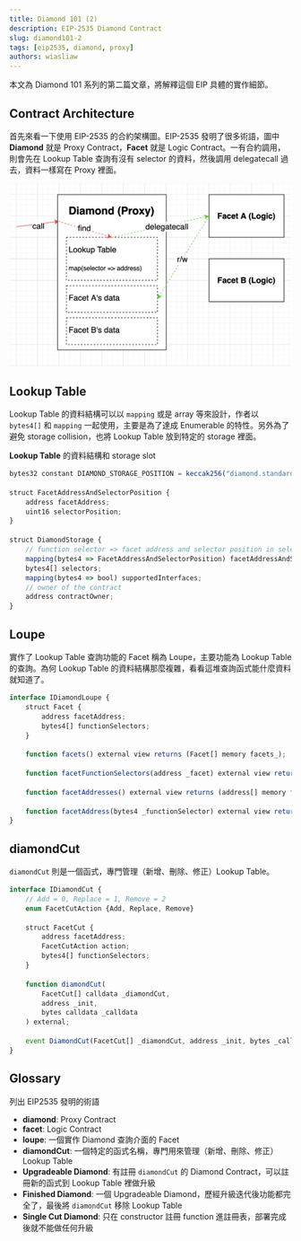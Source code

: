 ```yaml
---
title: Diamond 101 (2)
description: EIP-2535 Diamond Contract
slug: diamond101-2
tags: [eip2535, diamond, proxy]
authors: wiasliaw
---
```


本文為 Diamond 101 系列的第二篇文章，將解釋這個 EIP 具體的實作細節。

<!--truncate-->

## Contract Architecture

首先來看一下使用 EIP-2535 的合約架構圖。EIP-2535 發明了很多術語，圖中 **Diamond** 就是 Proxy Contract，**Facet** 就是 Logic Contract。一有合約調用，則會先在 Lookup Table 查詢有沒有 selector 的資料，然後調用 delegatecall 過去，資料一樣寫在 Proxy 裡面。

![](./diamond_structure.png)

## Lookup Table

Lookup Table 的資料結構可以以 `mapping` 或是 array 等來設計，作者以 `bytes4[]` 和 `mapping` 一起使用，主要是為了達成 Enumerable 的特性。另外為了避免 storage collision，也將 Lookup Table 放到特定的 storage 裡面。

**Lookup Table** 的資料結構和 storage slot
```js
bytes32 constant DIAMOND_STORAGE_POSITION = keccak256("diamond.standard.diamond.storage");

struct FacetAddressAndSelectorPosition {
    address facetAddress;
    uint16 selectorPosition;
}

struct DiamondStorage {
    // function selector => facet address and selector position in selectors array
    mapping(bytes4 => FacetAddressAndSelectorPosition) facetAddressAndSelectorPosition;
    bytes4[] selectors;
    mapping(bytes4 => bool) supportedInterfaces;
    // owner of the contract
    address contractOwner;
}
```

## Loupe

實作了 Lookup Table 查詢功能的 Facet 稱為 Loupe，主要功能為 Lookup Table 的查詢。為何 Lookup Table 的資料結構那麼複雜，看看這堆查詢函式能什麼資料就知道了。

```js
interface IDiamondLoupe {
    struct Facet {
        address facetAddress;
        bytes4[] functionSelectors;
    }

    function facets() external view returns (Facet[] memory facets_);

    function facetFunctionSelectors(address _facet) external view returns (bytes4[] memory facetFunctionSelectors_);

    function facetAddresses() external view returns (address[] memory facetAddresses_);

    function facetAddress(bytes4 _functionSelector) external view returns (address facetAddress_);
}
```

## diamondCut

`diamondCut` 則是一個函式，專門管理（新增、刪除、修正）Lookup Table。

```js
interface IDiamondCut {
    // Add = 0, Replace = 1, Remove = 2
    enum FacetCutAction {Add, Replace, Remove}

    struct FacetCut {
        address facetAddress;
        FacetCutAction action;
        bytes4[] functionSelectors;
    }

    function diamondCut(
        FacetCut[] calldata _diamondCut,
        address _init,
        bytes calldata _calldata
    ) external;

    event DiamondCut(FacetCut[] _diamondCut, address _init, bytes _calldata);
}
```

## Glossary

列出 EIP2535 發明的術語

- **diamond**: Proxy Contract
- **facet**: Logic Contract
- **loupe**: 一個實作 Diamond 查詢介面的 Facet
- **diamondCut**: 一個特定的函式名稱，專門用來管理（新增、刪除、修正）Lookup Table
- **Upgradeable Diamond**: 有註冊 `diamondCut` 的 Diamond Contract，可以註冊新的函式到 Lookup Table 裡做升級
- **Finished Diamond**: 一個 Upgradeable Diamond，歷經升級迭代後功能都完全了，最後將 `diamondCut` 移除 Lookup Table
- **Single Cut Diamond**: 只在 constructor 註冊 function 進註冊表，部署完成後就不能做任何升級

